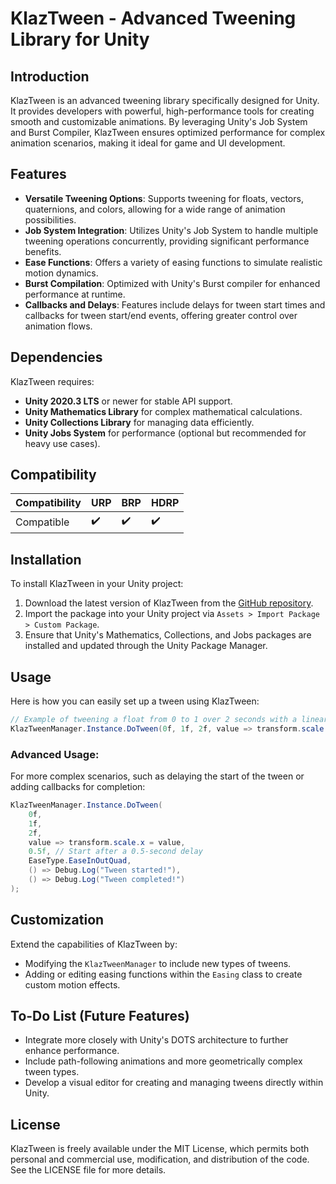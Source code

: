 # KlazTween - Advanced Tweening Library for Unity

## Introduction
KlazTween is an advanced tweening library specifically designed for Unity. It provides developers with powerful, high-performance tools for creating smooth and customizable animations. By leveraging Unity's Job System and Burst Compiler, KlazTween ensures optimized performance for complex animation scenarios, making it ideal for game and UI development.

## Features
- **Versatile Tweening Options**: Supports tweening for floats, vectors, quaternions, and colors, allowing for a wide range of animation possibilities.
- **Job System Integration**: Utilizes Unity's Job System to handle multiple tweening operations concurrently, providing significant performance benefits.
- **Ease Functions**: Offers a variety of easing functions to simulate realistic motion dynamics.
- **Burst Compilation**: Optimized with Unity's Burst compiler for enhanced performance at runtime.
- **Callbacks and Delays**: Features include delays for tween start times and callbacks for tween start/end events, offering greater control over animation flows.

## Dependencies
KlazTween requires:
- **Unity 2020.3 LTS** or newer for stable API support.
- **Unity Mathematics Library** for complex mathematical calculations.
- **Unity Collections Library** for managing data efficiently.
- **Unity Jobs System** for performance (optional but recommended for heavy use cases).

## Compatibility
| Compatibility | URP | BRP | HDRP |
|---------------|-----|-----|------|
| Compatible    | ✔️   | ✔️   | ✔️    |

## Installation
To install KlazTween in your Unity project:
1. Download the latest version of KlazTween from the [GitHub repository](https://github.com/klazapp/klaz-tween).
2. Import the package into your Unity project via `Assets > Import Package > Custom Package`.
3. Ensure that Unity's Mathematics, Collections, and Jobs packages are installed and updated through the Unity Package Manager.

## Usage
Here is how you can easily set up a tween using KlazTween:

```csharp
// Example of tweening a float from 0 to 1 over 2 seconds with a linear easing function
KlazTweenManager.Instance.DoTween(0f, 1f, 2f, value => transform.scale.x = value, 0f, EaseType.Linear);
```

### Advanced Usage:
For more complex scenarios, such as delaying the start of the tween or adding callbacks for completion:

```csharp
KlazTweenManager.Instance.DoTween(
    0f, 
    1f, 
    2f, 
    value => transform.scale.x = value, 
    0.5f, // Start after a 0.5-second delay
    EaseType.EaseInOutQuad, 
    () => Debug.Log("Tween started!"), 
    () => Debug.Log("Tween completed!")
);
```

## Customization
Extend the capabilities of KlazTween by:
- Modifying the `KlazTweenManager` to include new types of tweens.
- Adding or editing easing functions within the `Easing` class to create custom motion effects.

## To-Do List (Future Features)
- Integrate more closely with Unity's DOTS architecture to further enhance performance.
- Include path-following animations and more geometrically complex tween types.
- Develop a visual editor for creating and managing tweens directly within Unity.

## License
KlazTween is freely available under the MIT License, which permits both personal and commercial use, modification, and distribution of the code. See the LICENSE file for more details.
